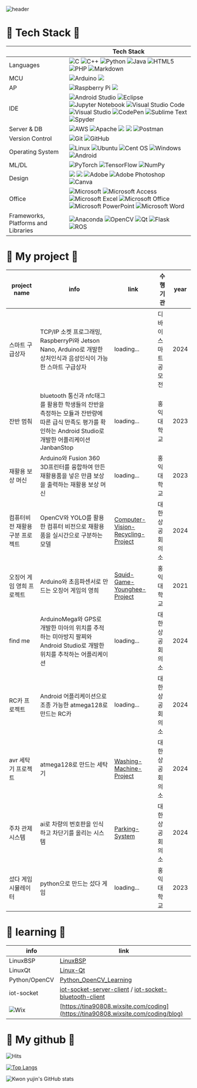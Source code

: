 ![header](https://capsule-render.vercel.app/api?type=waving&color=00599C&height=200&text=Yujin%20Kwon's%20github&animation=fadeIn&fontSize=40&fontColor=FFFFFF&fontAlignY=40)


# 📌 Tech Stack 📌

| |Tech Stack |
|------|---|
|Languages|![C](https://img.shields.io/badge/c-%2300599C.svg?style=for-the-badge&logo=c&logoColor=white) ![C++](https://img.shields.io/badge/c++-%2300599C.svg?style=for-the-badge&logo=c%2B%2B&logoColor=white) ![Python](https://img.shields.io/badge/python-3670A0?style=for-the-badge&logo=python&logoColor=ffdd54) ![Java](https://img.shields.io/badge/java-%23ED8B00.svg?style=for-the-badge&logo=openjdk&logoColor=white) ![HTML5](https://img.shields.io/badge/html5-%23E34F26.svg?style=for-the-badge&logo=html5&logoColor=white) ![PHP](https://img.shields.io/badge/php-%23777BB4.svg?style=for-the-badge&logo=php&logoColor=white) 	![Markdown](https://img.shields.io/badge/markdown-%23000000.svg?style=for-the-badge&logo=markdown&logoColor=white) |
|MCU|![Arduino](https://img.shields.io/badge/-Arduino-00979D?style=for-the-badge&logo=Arduino&logoColor=white) <img src="https://img.shields.io/badge/atmega128-D9272E?style=for-the-badge&logo=mega&logoColor=white">|
|AP|![Raspberry Pi](https://img.shields.io/badge/-RaspberryPi-C51A4A?style=for-the-badge&logo=Raspberry-Pi) <img src="https://img.shields.io/badge/Jetson Nano-76B900?style=for-the-badge&logo=nvidia&logoColor=black">|
|IDE|![Android Studio](https://img.shields.io/badge/android%20studio-346ac1?style=for-the-badge&logo=android%20studio&logoColor=white) ![Eclipse](https://img.shields.io/badge/Eclipse-FE7A16.svg?style=for-the-badge&logo=Eclipse&logoColor=white) ![Jupyter Notebook](https://img.shields.io/badge/jupyter-%23FA0F00.svg?style=for-the-badge&logo=jupyter&logoColor=white) ![Visual Studio Code](https://img.shields.io/badge/Visual%20Studio%20Code-0078d7.svg?style=for-the-badge&logo=visual-studio-code&logoColor=white) ![Visual Studio](https://img.shields.io/badge/Visual%20Studio-5C2D91.svg?style=for-the-badge&logo=visual-studio&logoColor=white) ![CodePen](https://img.shields.io/badge/Codepen-000000?style=for-the-badge&logo=codepen&logoColor=white) ![Sublime Text](https://img.shields.io/badge/sublime_text-%23575757.svg?style=for-the-badge&logo=sublime-text&logoColor=important) ![Spyder](https://img.shields.io/badge/Spyder-838485?style=for-the-badge&logo=spyder%20ide&logoColor=maroon)|
|Server & DB|![AWS](https://img.shields.io/badge/AWS-%23FF9900.svg?style=for-the-badge&logo=amazon-aws&logoColor=white) ![Apache](https://img.shields.io/badge/apache-%23D42029.svg?style=for-the-badge&logo=apache&logoColor=white) <img src="https://img.shields.io/badge/mysql-4479A1?style=for-the-badge&logo=mysql&logoColor=white"/> <img src="https://img.shields.io/badge/mariaDB-003545?style=for-the-badge&logo=mariaDB&logoColor=white"/> ![Postman](https://img.shields.io/badge/Postman-FF6C37?style=for-the-badge&logo=postman&logoColor=white)|
|Version Control|![Git](https://img.shields.io/badge/git-%23F05033.svg?style=for-the-badge&logo=git&logoColor=white) ![GitHub](https://img.shields.io/badge/github-%23121011.svg?style=for-the-badge&logo=github&logoColor=white)|
|Operating System| ![Linux](https://img.shields.io/badge/Linux-FCC624?style=for-the-badge&logo=linux&logoColor=black) ![Ubuntu](https://img.shields.io/badge/Ubuntu-E95420?style=for-the-badge&logo=ubuntu&logoColor=white) ![Cent OS](https://img.shields.io/badge/cent%20os-002260?style=for-the-badge&logo=centos&logoColor=F0F0F0)	![Windows](https://img.shields.io/badge/Windows-0078D6?style=for-the-badge&logo=windows&logoColor=white) ![Android](https://img.shields.io/badge/Android-3DDC84?style=for-the-badge&logo=android&logoColor=white)|
|ML/DL|![PyTorch](https://img.shields.io/badge/PyTorch-%23EE4C2C.svg?style=for-the-badge&logo=PyTorch&logoColor=white) ![TensorFlow](https://img.shields.io/badge/TensorFlow-%23FF6F00.svg?style=for-the-badge&logo=TensorFlow&logoColor=white) ![NumPy](https://img.shields.io/badge/numpy-%23013243.svg?style=for-the-badge&logo=numpy&logoColor=white)|
|Design|<img src="https://img.shields.io/badge/Autodesk-000000?style=for-the-badge&logo=autodesk&logoColor=White"> <img src="https://img.shields.io/badge/Fusion 360-F66C04?style=for-the-badge&logo=autodesk&logoColor=White"> ![Adobe](https://img.shields.io/badge/adobe-%23FF0000.svg?style=for-the-badge&logo=adobe&logoColor=white) ![Adobe Photoshop](https://img.shields.io/badge/adobe%20photoshop-%2331A8FF.svg?style=for-the-badge&logo=adobe%20photoshop&logoColor=white) ![Canva](https://img.shields.io/badge/Canva-%2300C4CC.svg?style=for-the-badge&logo=Canva&logoColor=white)|
|Office|![Microsoft](https://img.shields.io/badge/Microsoft-0078D4?style=for-the-badge&logo=microsoft&logoColor=white) ![Microsoft Access](https://img.shields.io/badge/Microsoft_Access-A4373A?style=for-the-badge&logo=microsoft-access&logoColor=white) ![Microsoft Excel](https://img.shields.io/badge/Microsoft_Excel-217346?style=for-the-badge&logo=microsoft-excel&logoColor=white) ![Microsoft Office](https://img.shields.io/badge/Microsoft_Office-D83B01?style=for-the-badge&logo=microsoft-office&logoColor=white) ![Microsoft PowerPoint](https://img.shields.io/badge/Microsoft_PowerPoint-B7472A?style=for-the-badge&logo=microsoft-powerpoint&logoColor=white) 	![Microsoft Word](https://img.shields.io/badge/Microsoft_Word-2B579A?style=for-the-badge&logo=microsoft-word&logoColor=white) |
|Frameworks, Platforms and Libraries|![Anaconda](https://img.shields.io/badge/Anaconda-%2344A833.svg?style=for-the-badge&logo=anaconda&logoColor=white) ![OpenCV](https://img.shields.io/badge/opencv-%23white.svg?style=for-the-badge&logo=opencv&logoColor=white) ![Qt](https://img.shields.io/badge/Qt-%23217346.svg?style=for-the-badge&logo=Qt&logoColor=white) ![Flask](https://img.shields.io/badge/flask-%23000.svg?style=for-the-badge&logo=flask&logoColor=white) ![ROS](https://img.shields.io/badge/ros-%230A0FF9.svg?style=for-the-badge&logo=ros&logoColor=white) |


# 📌 My project 📌

| project name |info | link | 수행기관 | year |
|----|----|------|-------|----|
|스마트 구급상자 | TCP/IP 소켓 프로그래밍, RaspberryPi와 Jetson Nano, Arduino로 개발한 상처인식과 음성인식이 가능한 스마트 구급상자 |loading... | 디바이스마트 공모전 | 2024 |
| 잔반 멈춰 | bluetooth 통신과 nfc태그를 활용한 학생들의 잔반을 측정하는 모듈과 잔반량에 따른 급식 만족도 평가를 확인하는 Android Studio로 개발한 어플리케이션 JanbanStop |loading... | 홍익대학교 | 2023 |
| 재활용 보상 머신 | Arduino와 Fusion 360 3D프린터를 융합하여 만든 재활용품을 넣은 만큼 보상을 출력하는 재활용 보상 머신 |loading... | 홍익대학교 | 2023 |
| 컴퓨터비전 재활용 구분 프로젝트 | OpenCV와 YOLO를 활용한 컴퓨터 비전으로 재활용품을 실시간으로 구분하는 모델 |[Computer-Vision-Recycling-Project](https://github.com/tina908/Computer-Vision-Recycling-Project) | 대한상공회의소 | 2024 |
| 오징어 게임 영희 프로젝트 | Arduino와 초음파센서로 만드는 오징어 게임의 영희 |[Squid-Game-Younghee-Project](https://github.com/tina908/Squid-Game-Younghee-Project.git) | 홍익대학교 | 2021 |
| find me | ArduinoMega와 GPS로 개발한 미아의 위치를 추적하는 미아방지 팔찌와 Android Studio로 개발한 위치를 추적하는 어플리케이션 |loading... | 대한상공회의소 | 2024 |
| RC카 프로젝트 | Android 어플리케이션으로 조종 가능한 atmega128로 만드는 RC카 |loading... | 대한상공회의소 | 2024 |
| avr 세탁기 프로젝트 | atmega128로 만드는 세탁기 |[Washing-Machine-Project](https://github.com/tina908/Washing-Machine-Project.git) | 대한상공회의소 | 2024 |
| 주차 관제 시스템 | ai로 차량의 번호판을 인식하고 차단기를 올리는 시스템 |[Parking-System](https://github.com/tina908/Parking-System) | 대한상공회의소 | 2024 |
| 섰다 게임 시뮬레이터 | python으로 만드는 섰다 게임 |loading... | 홍익대학교 | 2023 |


# 📌 learning 📌

|info | link |
|------|---|
|LinuxBSP| [LinuxBSP](https://github.com/tina908/LinuxBSP.git) |
|LinuxQt| [Linux-Qt](https://github.com/tina908/Linux-Qt.git) |
|Python/OpenCV| [Python_OpenCV_Learning](https://github.com/tina908/Python_OpenCV_Learning.git) |
|iot-socket| [iot-socket-server-client](https://github.com/tina908/iot-socket-server-client.git) / [iot-socket-bluetooth-client](https://github.com/tina908/iot-socket-bluetooth-client.git) |
|![Wix](https://img.shields.io/badge/wix-000?style=for-the-badge&logo=wix&logoColor=white)|[https://tina90808.wixsite.com/coding](https://tina90808.wixsite.com/coding/blog)|


# 📌 My github 📌

![Hits](https://hits.seeyoufarm.com/api/count/incr/badge.svg?url=https%3A%2F%2Fgithub.com%2Fkim-soohyeon&count_bg=%23FFDAC7&title_bg=%23FFADAD&icon=&icon_color=%23E7E7E7&title=hits&edge_flat=false)

[![Top Langs](https://github-readme-stats.vercel.app/api/top-langs/?username=tina908&layout=compact)](https://github.com/anuraghazra/github-readme-stats)

![Kwon yujin's GitHub stats](https://github-readme-stats.vercel.app/api?username=tina908&count_private=true)




<!--
**tina908/tina908** is a ✨ _special_ ✨ repository because its `README.md` (this file) appears on your GitHub profile.

Here are some ideas to get you started:

- 🔭 I’m currently working on ...
- 🌱 I’m currently learning ...
- 👯 I’m looking to collaborate on ...
- 🤔 I’m looking for help with ...
- 💬 Ask me about ...
- 📫 How to reach me: ...
- 😄 Pronouns: ...
- ⚡ Fun fact: ...
-->
